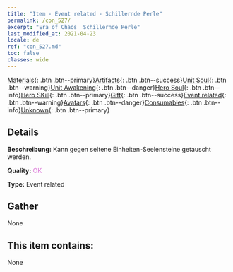 ```yaml
---
title: "Item - Event related - Schillernde Perle"
permalink: /con_527/
excerpt: "Era of Chaos  Schillernde Perle"
last_modified_at: 2021-04-23
locale: de
ref: "con_527.md"
toc: false
classes: wide
---
```

 [Materials](/ItemsDE/){: .btn .btn--primary}[Artifacts](/ItemsDE/Artifacts/){: .btn .btn--success}[Unit Soul](/ItemsDE/UnitSoul/){: .btn .btn--warning}[Unit Awakening](/ItemsDE/UnitAwakening/){: .btn .btn--danger}[Hero Soul](/ItemsDE/HeroSoul/){: .btn .btn--info}[Hero SKill](/ItemsDE/HeroSkill/){: .btn .btn--primary}[Gift](/ItemsDE/Gift/){: .btn .btn--success}[Event related](/ItemsDE/Events/){: .btn .btn--warning}[Avatars](/ItemsDE/Avatars/){: .btn .btn--danger}[Consumables](/ItemsDE/Consumables/){: .btn .btn--info}[Unknown](/ItemsDE/Unknown/){: .btn .btn--primary}

## Details
 **Beschreibung:** Kann gegen seltene Einheiten-Seelensteine getauscht werden.

 **Quality:** <span style="color: #DA70D6">OK</span>

 **Type:** Event related

## Gather

  None

## This item contains:

  None

